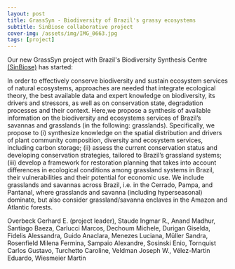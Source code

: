 ```yaml
---
layout: post
title: GrassSyn - Biodiversity of Brazil's grassy ecosystems 
subtitle: SinBiose collaborative project
cover-img: /assets/img/IMG_0663.jpg
tags: [project]
---
```


Our new GrassSyn project with Brazil's Biodiversity Synthesis Centre [(SinBiose)](http://www.sinbiose.cnpq.br/web/sinbiose) has started:

In order to effectively conserve biodiversity and sustain ecosystem services of natural ecosystems, approaches are needed that integrate ecological theory, 
the best available data and expert knowledge on biodiversity, its drivers and stressors, as well as on conservation state, degradation processes and their context. 
Here,we propose a synthesis of available information on the biodiversity and ecosystems services of Brazil’s savannas and grasslands (in the following: grasslands). 
Specifically, we propose to (i) synthesize knowledge on the spatial distribution and drivers of plant community composition, diversity and ecosystem services, including 
carbon storage; (ii) assess the current conservation status and developing conservation strategies, tailored to Brazil’s grassland systems; (iii) develop a framework for 
restoration planning that takes into account differences in ecological conditions among grassland systems in Brazil, their vulnerabilities and their potential for economic use. 
We include grasslands and savannas across Brazil, i.e. in the Cerrado, Pampa, and Pantanal, where grasslands and savanna (including hyperseasonal) dominate, but also consider 
grassland/savanna enclaves in the Amazon and Atlantic forests. 

Overbeck Gerhard E. (project leader), Staude Ingmar R., Anand Madhur, Santiago Baeza, Carlucci Marcos, Dechoum Michele, Durigan Giselda, Fidelis Alessandra, 
Guido Anaclara, Menezes Luciana, Müller Sandra, Rosenfield Milena Fermina, Sampaio Alexandre, Sosinski Enio, Tornquist Carlos Gustavo, Turchetto Caroline, Veldman Joseph W., 
Vélez-Martin Eduardo, Wiesmeier Martin

